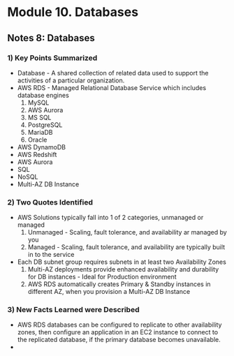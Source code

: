 #  Module 10. Databases
## Notes 8: Databases


### 1) Key Points Summarized
- Database - A shared collection of related data used to support the activities of a particular organization.
- AWS RDS - Managed Relational Database Service which includes database engines
  1. MySQL
  2. AWS Aurora
  3. MS SQL
  4. PostgreSQL
  5. MariaDB
  6. Oracle
- AWS DynamoDB
- AWS Redshift
- AWS Aurora 
- SQL
- NoSQL
- Multi-AZ DB Instance


### 2) Two Quotes Identified
- AWS Solutions typically fall into 1 of 2 categories, unmanaged or managed
  1. Unmanaged - Scaling, fault tolerance, and availability ar managed by you
  2. Managed - Scaling, fault tolerance, and availability are typically built in to the service
- Each DB subnet group requires subnets in at least two Availability Zones
  1. Multi-AZ deployments provide enhanced availability and durability for DB instances - Ideal for Production environment
  2. AWS RDS automatically creates Primary & Standby instances in different AZ, when you provision a Multi-AZ DB Instance



### 3) New Facts Learned were Described
- AWS RDS databases can be configured to replicate to other availability zones, then configure an application in an EC2 instance to connect to the replicated database, if the primary database becomes unavailable.
- 
